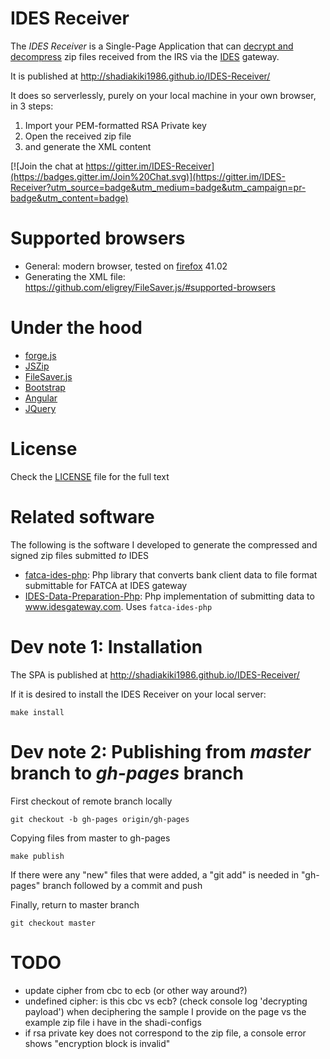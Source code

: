 # IDES Receiver
The _IDES Receiver_ is a Single-Page Application that can [decrypt and decompress](https://www.irs.gov/Businesses/Corporations/FATCA-IDES-Technical-FAQs#EncryptionE1) zip files received from the IRS via the [IDES](https://www.irs.gov/Businesses/Corporations/International-Data-Exchange-Service) gateway.

It is published at http://shadiakiki1986.github.io/IDES-Receiver/

It does so serverlessly, purely on your local machine in your own browser, in 3 steps:
1. Import your PEM-formatted RSA Private key
2. Open the received zip file
3. and generate the XML content

[![Join the chat at https://gitter.im/IDES-Receiver](https://badges.gitter.im/Join%20Chat.svg)](https://gitter.im/IDES-Receiver?utm_source=badge&utm_medium=badge&utm_campaign=pr-badge&utm_content=badge)

# Supported browsers
* General: modern browser, tested on [firefox](https://www.mozilla.org/en-US/firefox/new/) 41.02
* Generating the XML file: https://github.com/eligrey/FileSaver.js/#supported-browsers

# Under the hood
* [forge.js](https://github.com/digitalbazaar/forge)
* [JSZip](https://stuk.github.io/jszip/)
* [FileSaver.js](https://github.com/eligrey/FileSaver.js/)
* [Bootstrap](http://getbootstrap.com/)
* [Angular](https://angularjs.org/)
* [JQuery](http://jquery.com/)

# License
Check the [LICENSE](LICENSE) file for the full text

# Related software
The following is the software I developed to generate the compressed and signed zip files submitted *to* IDES
* [fatca-ides-php](https://github.com/shadiakiki1986/fatca-ides-php): Php library that converts bank client data to file format submittable for FATCA at IDES gateway
* [IDES-Data-Preparation-Php](https://github.com/shadiakiki1986/IDES-Data-Preparation-Php): Php implementation of submitting data to www.idesgateway.com. Uses `fatca-ides-php`

# Dev note 1: Installation
The SPA is published at http://shadiakiki1986.github.io/IDES-Receiver/

If it is desired to install the IDES Receiver on your local server:

    make install

# Dev note 2: Publishing from _master_ branch to _gh-pages_ branch

First checkout of remote branch locally

    git checkout -b gh-pages origin/gh-pages

Copying files from master to gh-pages

    make publish

If there were any "new" files that were added, a "git add" is needed in "gh-pages" branch followed by a commit and push

Finally, return to master branch

    git checkout master

# TODO
* update cipher from cbc to ecb (or other way around?)
 * undefined cipher: is this cbc vs ecb? (check console log 'decrypting payload') when deciphering the sample I provide on the page vs the example zip file i have in the shadi-configs
* if rsa private key does not correspond to the zip file, a console error shows "encryption block is invalid"
